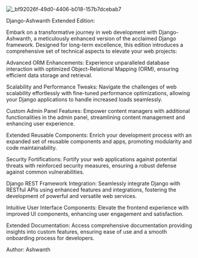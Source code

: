 
![_bf92026f-49d0-4406-b018-157b7dcebab7](https://github.com/Ashwanth-Circuit-surge/Django-Ashwanth/assets/157686695/d0768c04-5161-41b7-ad35-38565f607fa5)

Django-Ashwanth Extended Edition:

Embark on a transformative journey in web development with Django-Ashwanth, a meticulously enhanced version of the acclaimed Django framework. Designed for long-term excellence, this edition introduces a comprehensive set of technical aspects to elevate your web projects:

Advanced ORM Enhancements: Experience unparalleled database interaction with optimized Object-Relational Mapping (ORM), ensuring efficient data storage and retrieval.

Scalability and Performance Tweaks: Navigate the challenges of web scalability effortlessly with fine-tuned performance optimizations, allowing your Django applications to handle increased loads seamlessly.

Custom Admin Panel Features: Empower content managers with additional functionalities in the admin panel, streamlining content management and enhancing user experience.

Extended Reusable Components: Enrich your development process with an expanded set of reusable components and apps, promoting modularity and code maintainability.

Security Fortifications: Fortify your web applications against potential threats with reinforced security measures, ensuring a robust defense against common vulnerabilities.

Django REST Framework Integration: Seamlessly integrate Django with RESTful APIs using enhanced features and integrations, fostering the development of powerful and versatile web services.

Intuitive User Interface Components: Elevate the frontend experience with improved UI components, enhancing user engagement and satisfaction.

Extended Documentation: Access comprehensive documentation providing insights into custom features, ensuring ease of use and a smooth onboarding process for developers.

Author: Ashwanth
